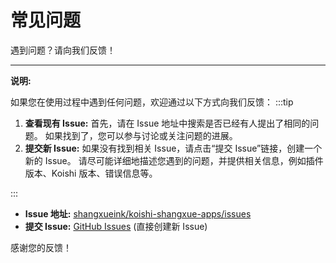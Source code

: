 # 常见问题

遇到问题？请向我们反馈！

---

**说明:**

如果您在使用过程中遇到任何问题，欢迎通过以下方式向我们反馈：
:::tip

1.  **查看现有 Issue:**  首先，请在 Issue 地址中搜索是否已经有人提出了相同的问题。  如果找到了，您可以参与讨论或关注问题的进展。
2.  **提交新 Issue:**  如果没有找到相关 Issue，请点击“提交 Issue”链接，创建一个新的 Issue。  请尽可能详细地描述您遇到的问题，并提供相关信息，例如插件版本、Koishi 版本、错误信息等。

:::

*   **Issue 地址:** [shangxueink/koishi-shangxue-apps/issues](https://github.com/shangxueink/koishi-shangxue-apps/issues)
*   **提交 Issue:** [GitHub Issues](https://github.com/shangxueink/koishi-shangxue-apps/issues/new/choose) (直接创建新 Issue)

感谢您的反馈！